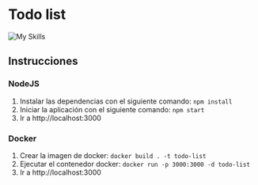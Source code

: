 # Todo list

![My Skills](https://skillicons.dev/icons?i=js,html,css,bootstrap,nodejs,express,sqlite)

## Instrucciones

### NodeJS

1. Instalar las dependencias con el siguiente comando: `npm install`
2. Iniciar la aplicación con el siguiente comando: `npm start`
3. Ir a http://localhost:3000

### Docker

1. Crear la imagen de docker: `docker build . -t todo-list`
2. Ejecutar el contenedor docker: `docker run -p 3000:3000 -d todo-list`
3. Ir a http://localhost:3000

